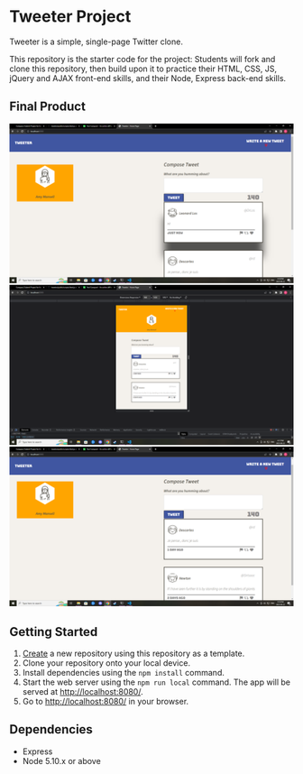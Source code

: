 # Tweeter Project

Tweeter is a simple, single-page Twitter clone.

This repository is the starter code for the project: Students will fork and clone this repository, then build upon it to practice their HTML, CSS, JS, jQuery and AJAX front-end skills, and their Node, Express back-end skills.
## Final Product

!["screenshot of New Tweet"](https://github.com/Raheem129/tweeter/blob/master/docs/New-Tweet.png?raw=true)
!["screenshot of Mobile view"](https://github.com/Raheem129/tweeter/blob/master/docs/Moblile-view.png?raw=true)
!["screenshot of  Main page"](https://github.com/Raheem129/tweeter/blob/master/docs/Main-Tweeterpage.png?raw=true)


## Getting Started
 
1. [Create](https://docs.github.com/en/repositories/creating-and-managing-repositories/creating-a-repository-from-a-template) a new repository using this repository as a template.
2. Clone your repository onto your local device.
3. Install dependencies using the `npm install` command.
3. Start the web server using the `npm run local` command. The app will be served at <http://localhost:8080/>.
4. Go to <http://localhost:8080/> in your browser.

## Dependencies

- Express
- Node 5.10.x or above
